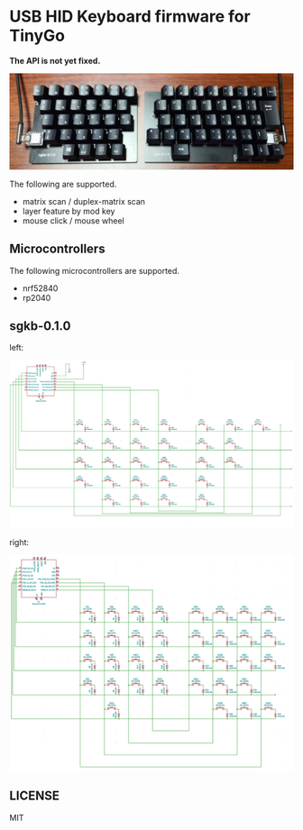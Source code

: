 # USB HID Keyboard firmware for TinyGo

**The API is not yet fixed.**  

![](./img/sgkb-0.1.0.jpg)

The following are supported.  

* matrix scan / duplex-matrix scan
* layer feature by mod key
* mouse click / mouse wheel

## Microcontrollers

The following microcontrollers are supported.  

* nrf52840
* rp2040

## sgkb-0.1.0

left:

![](./img/sgkb-0.1.0.left.png)

right:

![](./img/sgkb-0.1.0.right.png)

## LICENSE

MIT
